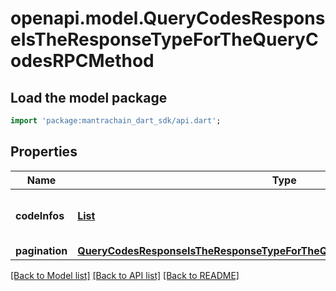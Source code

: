 # openapi.model.QueryCodesResponseIsTheResponseTypeForTheQueryCodesRPCMethod

## Load the model package
```dart
import 'package:mantrachain_dart_sdk/api.dart';
```

## Properties
Name | Type | Description | Notes
------------ | ------------- | ------------- | -------------
**codeInfos** | [**List<CodeInfoResponseContainsCodeMetaDataFromCodeInfo>**](CodeInfoResponseContainsCodeMetaDataFromCodeInfo.md) |  | [optional] [default to const []]
**pagination** | [**QueryCodesResponseIsTheResponseTypeForTheQueryCodesRPCMethodPagination**](QueryCodesResponseIsTheResponseTypeForTheQueryCodesRPCMethodPagination.md) |  | [optional] 

[[Back to Model list]](../README.md#documentation-for-models) [[Back to API list]](../README.md#documentation-for-api-endpoints) [[Back to README]](../README.md)


